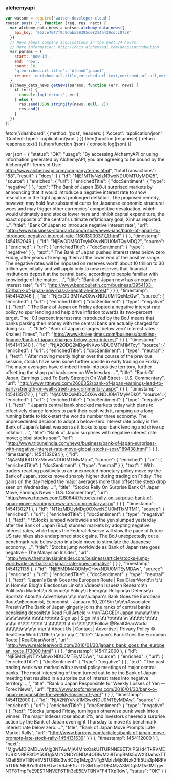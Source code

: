 ### alchemyapi
``` javascript
var watson = require('watson-developer-cloud')
router.post('/', function (req, res, next) {
  var alchemy_data_news = watson.alchemy_data_news({
    api_key: '952ce70f7f9c9daba99395ce8214a439cdcc0738'
  })
  // News about company acquisitions in the past 24 hours:
  // More information: http://docs.alchemyapi.com/docs/introduction
  var params = {
    start: 'now-1d',
    end: 'now',
    count: 10,
    'q.enriched.url.title': 'A[bank^japan]',
    return: 'enriched.url.title,enriched.url.text,enriched.url.url,enriched.url.enrichedTitle.docSentiment.type'
  }
  alchemy_data_news.getNews(params, function (err, news) {
    if (err) {
      console.log('error:', err)
    } else {
      res.send(JSON.stringify(news, null, 2))
      res.end()
    }
  })
})
```

<!-- TradingView Widget END -->
<!-- TradingView Widget BEGIN -->
<div id="tv-medium-widget-cdee4"></div>
<script type="text/javascript" src="https://d33t3vvu2t2yu5.cloudfront.net/tv.js"></script>
<script type="text/javascript">
new TradingView.MediumWidget({
"container_id": "tv-medium-widget-cdee4",
"symbols": [
"FX:USDJPY|1m"
],
"gridLineColor": "#E9E9EA",
"fontColor": "#83888D",
"underLineColor": "#dbeffb",
"trendLineColor": "#4bafe9",
"width": "1000px",
"height": "350px",
"tradeItWidget": false,
"locale": "en"
});
</script>
<!-- TradingView Widget END -->

fetch('/dashboard', {
  method: 'post',
  headers: {
    'Accept': 'application/json',
    'Content-Type': 'application/json'
  }
}).then(function (response) {
  return response.text()
}).then(function (json) {
  console.log(json)
})

var json = {
  "status": "OK",
  "usage": "By accessing AlchemyAPI or using information generated by AlchemyAPI, you are agreeing to be bound by the AlchemyAPI Terms of Use: http://www.alchemyapi.com/company/terms.html",
  "totalTransactions": "88",
  "result": {
    "docs": [
      {
        "id": "NjE1MTIyNzIzN3wxNDU0MTUyMDQ5",
        "source": {
          "enriched": {
            "url": {
              "enrichedTitle": {
                "docSentiment": {
                  "type": "negative"
                }
              },
              "text": "The Bank of Japan (BOJ) surprised markets by announcing that it would introduce a negative interest rate to show resolution in the fight against prolonged deflation. The proposed remedy, however, may hold few substantial cures for Japanese economic structural woes and may trigger other currencies' competitive devaluation, which would ultimately send stocks lower here and inhibit capital expenditure, the exact opposite of the central's ultimate reflationary goal, Xinhua reported. ...",
              "title": "Bank Of Japan to introduce negative interest rate",
              "url": "http://www.business-standard.com/article/news-ians/bank-of-japan-to-introduce-negative-interest-rate-116013000377_1.html"
            }
          }
        },
        "timestamp": 1454152049
      },
      {
        "id": "NjEwODM5OTcyMXwxNDU0MTQyMDQ2",
        "source": {
          "enriched": {
            "url": {
              "enrichedTitle": {
                "docSentiment": {
                  "type": "negative"
                }
              },
              "text": " The Bank of Japan pushed interest rates below zero Friday, after years of keeping them at the lower end of the positive range. The negative rates will be imposed on reserves worth about 10 trillion to 30 trillion yen initially and will apply only to new reserves that financial institutions deposit at the central bank, according to people familiar with knowledge of the matter. ...",
              "title": "Bank of Japan now has a negative interest rate",
              "url": "http://www.bendbulletin.com/business/3954133-151/bank-of-japan-now-has-a-negative-interest"
            }
          }
        },
        "timestamp": 1454142046
      },
      {
        "id": "NjExODI3MTAzOXwxNDU0MTQxMzQw",
        "source": {
          "enriched": {
            "url": {
              "enrichedTitle": {
                "docSentiment": {
                  "type": "negative"
                }
              },
              "text": " The Bank of Japan on Friday adopted a negative interest rate policy to spur lending and help drive inflation towards its two-percent target. The -0.1 percent interest rate introduced by the BoJ means that banks parking their money with the central bank are actually charged for doing so. ...",
              "title": "Bank of Japan charges 'below zero' interest rates - Khaleej Times",
              "url": "http://www.khaleejtimes.com/business/banking-finance/bank-of-japan-charges-below-zero-interest"
            }
          }
        },
        "timestamp": 1454141340
      },
      {
        "id": "NjA2ODQ2MDg4NXwxNDU0MTM1MTcy",
        "source": {
          "enriched": {
            "url": {
              "enrichedTitle": {
                "docSentiment": {
                  "type": "neutral"
                }
              },
              "text": " After moving mostly higher over the course of the previous session, stocks have seen some further upside in early trading on Friday. The major averages have climbed firmly into positive territory, further offsetting the sharp pullback seen on Wednesday. ...",
              "title": "Bank Of Japan, Earnings Lead To Early Strength On Wall Street - U.S. Commentary",
              "url": "http://www.rttnews.com/2606352/bank-of-japan-earnings-lead-to-early-strength-on-wall-street-u-s-commentary.aspx"
            }
          }
        },
        "timestamp": 1454135172
      },
      {
        "id": "NjA0MzQxMDQ5OXwxNDU0MTMyMDk0",
        "source": {
          "enriched": {
            "url": {
              "enrichedTitle": {
                "docSentiment": {
                  "type": "negative"
                }
              },
              "text": "  Japan’s central bank shocked markets today with plans to effectively charge lenders to park their cash with it, ramping up a long-running battle to kick-start the world’s number three economy. The unprecedented decision to adopt a below-zero interest rate policy is the Bank of Japan’s latest weapon as it looks to spur bank lending and drive up inflation. ...",
              "title": "Bank of Japan surprises with negative interest rate move; global stocks soar",
              "url": "http://www.tribuneindia.com/news/business/bank-of-japan-surprises-with-negative-interest-rate-move-global-stocks-soar/189438.html"
            }
          }
        },
        "timestamp": 1454132094
      },
      {
        "id": "NjAzMjU0OTYzMnwxNDU0MTMwMjcx",
        "source": {
          "enriched": {
            "url": {
              "enrichedTitle": {
                "docSentiment": {
                  "type": "neutral"
                }
              },
              "text": " With traders reacting positively to an unexpected monetary policy move by the Bank of Japan, stocks moved sharply higher during trading on Friday. The gains on the day helped the major averages more than offset the steep drop seen on Wednesday. ...",
              "title": "Stocks Rally On Surprise Bank Of Japan Move, Earnings News - U.S. Commentary",
              "url": "http://www.rttnews.com/2606447/stocks-rally-on-surprise-bank-of-japan-move-earnings-news-u-s-commentary.aspx"
            }
          }
        },
        "timestamp": 1454130271
      },
      {
        "id": "NTkzMDUyMDg0OXwxNDU0MTIxMTM1",
        "source": {
          "enriched": {
            "url": {
              "enrichedTitle": {
                "docSentiment": {
                  "type": "negative"
                }
              },
              "text": " \tStocks jumped worldwide and the yen slumped yesterday after the Bank of Japan (BoJ) stunned markets by adopting negative interest rates, while hopes the Federal Reserve will slow the pace of future US rate hikes also underpinned stock gains. The BoJ unexpectedly cut a benchmark rate below zero in a bold move to stimulate the Japanese economy. ...",
              "title": "Stocks jump worldwide as Bank of Japan rate goes negative - The Malaysian Insider",
              "url": "http://www.themalaysianinsider.com/business/article/stocks-jump-worldwide-as-bank-of-japan-rate-goes-negative"
            }
          }
        },
        "timestamp": 1454121135
      },
      {
        "id": "NjE5MDM4ODMyOHwxNDU0MTEyMDAw",
        "source": {
          "enriched": {
            "url": {
              "enrichedTitle": {
                "docSentiment": {
                  "type": "neutral"
                }
              },
              "text": "Japan's Bank Goes the European Route | RealClearWorld\n      \t                \t    \n    Home\n      Blog\n      Elections\n          Links\n      Videos\n      Issues\n      Research\n      Politics\n      Markets\n      Science\n      Policy\n      Energy\n      Religion\n      Defense\n      Sports\n      About\n      Advertise\n    \n\n  \n\n\nJapan's Bank Goes the European Route\nEconomist, Economist - January 30, 2016\n \n\n\nAssociated Press\n\nThe Bank of Japan gingerly joins the ranks of central banks penalising deposits\n Read Full Article ››  \n\nTAGGED:  Japan \n\n\n\n\n\n \n\n\n\n\t\t\t  \t\t\t\t                                                    \t\t\t\t\t  Sign up | Sign in\n             \t\t  \t\t\t\t\t  \n  \t\t\t\t\t    \t\t\t\t     \n\t\n  \t\t\t\t  \t\t\t\t                  \t  \t\t\t\t\t\t       \t  \n          \t\t\t\t\t\tFollow @RealClearWorld             \t\t\t\t\t\n\n\n\n      \n\n    \t About Us | Contact | Advertise  | Privacy Policy  © RealClearWorld 2016  \n  \n    \n    \n\n",
              "title": "Japan's Bank Goes the European Route | RealClearWorld",
              "url": "http://www.realclearworld.com/2016/01/30/japans_bank_goes_the_european_route_173000.html"
            }
          }
        },
        "timestamp": 1454112000
      },
      {
        "id": "NjE5MzEyNTYxMnwxNDU0MTEyMDAw",
        "source": {
          "enriched": {
            "url": {
              "enrichedTitle": {
                "docSentiment": {
                  "type": "negative"
                }
              },
              "text": "The past trading week was marked with several policy meetings of major central banks. The most interesting of them turned out to be the Bank of Japan meeting that resulted in a surprise cut of interest rates into negative territory. ...",
              "title": "Bank o Japan Responsible for Weekly Losses of Yen — Forex News",
              "url": "http://www.topforexnews.com/2016/01/30/bank-o-japan-responsible-for-weekly-losses-of-yen/"
            }
          }
        },
        "timestamp": 1454112000
      },
      {
        "id": "NjA2NjYyNjk1M3wxNDU0MTEyMDAw",
        "source": {
          "enriched": {
            "url": {
              "enrichedTitle": {
                "docSentiment": {
                  "type": "negative"
                }
              },
              "text": "Stocks jumped Friday, turning an otherwise punk week into a winner. The major indexes rose about 2%, and investors cheered a surprise action by the Bank of Japan overnight Thursday to move its benchmark interest rate below zero. ...",
              "title": "Bank of Japan Move Prompts Late Market Rally",
              "url": "http://www.barrons.com/articles/bank-of-japan-move-prompts-late-stock-rally-1454131639"
            }
          }
        },
        "timestamp": 1454112000
      }
    ],
    "next": "MjgwMDI2MDUwMjg3NTAwMjA4MnxOakU1TURNNE9ETXlPSHd4TkRVME1URXlNREF3fDY5ODg5MzY2NDY5NDA4ODIwMzl8TmpBMk5qWXlOamsxTTN3eE5EVTBNVEV5TURBd3w4ODg1Mzg2NTg5MzIzMjk0Nzk2fE5Ua3pNRFV5TURnME9Yd3hORFUwTVRJeE1UTTF8MTcyODE4MzA3MDg5MDc0MTgwNTF8TmpFeE9ESTNNVEF6T1h3eE5EVTBNVFF4TXpRdw",
    "status": "OK"
  }
}
